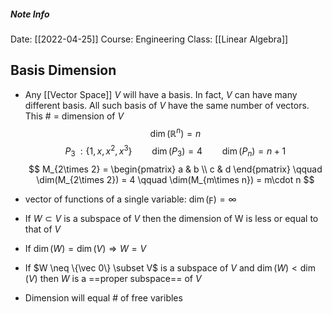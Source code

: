##### Note Info
Date: [[2022-04-25]]
Course: Engineering
Class: [[Linear Algebra]]
## Basis Dimension
- Any [[Vector Space]] $V$ will have a basis. In fact, $V$ can have many different basis. All such basis of $V$ have the same number of vectors. This # = dimension of $V$
$$ \dim(\mathbb{R}^n) = n $$
$$ P_3 \; : \{1,x,x^2,x^3\} \qquad \dim(P_3) = 4 \qquad \dim(P_n) = n+1 $$
$$ 
M_{2\times 2} = 
\begin{pmatrix}
a & b \\
c & d
\end{pmatrix}
\qquad \dim(M_{2\times 2}) = 4 \qquad \dim(M_{m\times n}) = m\cdot n
$$
- vector of functions of a single variable: $\dim(\digamma) = \infty$

- If $W \subset V$ is a subspace of $V$ then the dimension of W is less or equal to that of $V$
- If $\dim(W) = \dim(V) \Rightarrow W = V$
- If $W \neq \{\vec 0\} \subset V$ is a subspace of $V$ and $\dim(W) < \dim(V)$ then $W$ is a ==proper subspace== of $V$ 

- Dimension will equal # of free varibles
